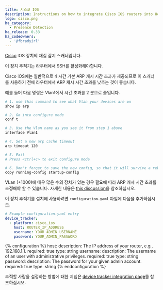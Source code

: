 ```yaml
---
title: 시스코 IOS
description: Instructions on how to integrate Cisco IOS routers into Home Assistant.
logo: cisco.png
ha_category:
  - Presence Detection
ha_release: 0.33
ha_codeowners:
  - '@fbradyirl'
---
```


[Cisco](https://www.cisco.com/) IOS 장치의 재실 감지 스캐너입니다.

<div class='note warning'>
이 장치 추적기는 라우터에서 SSH를 활성화해야합니다.
</div>

Cisco IOS에는 일반적으로 4 시간 기본 ARP 캐시 시간 초과가 제공되므로 이 스캐너를 사용하기 전에 라우터에서 ARP 캐시 시간 초과를 낮추는 것이 좋습니다.

예를 들어 다음 명령은 Vlan1에서 시간 초과를 2 분으로 줄입니다.

```bash
# 1. use this command to see what Vlan your devices are on
show ip arp

# 2. Go into configure mode
conf t

# 3. Use the Vlan name as you see it from step 1 above
interface Vlan1

# 4. Set a new arp cache timeout
arp timeout 120

# 5. Exit
# Press <ctrl+c> to exit configure mode

# 6. Don't forget to save the new config, so that it will survive a reboot
copy running-config startup-config
```

<div class='note warning'>

VLan (+1000)에 매우 많은 수의 장치가 있는 경우 필요에 따라 ARP 캐시 시간 초과를 조정해야 할 수 있습니다. 자세한 내용은 [this discussion](https://supportforums.cisco.com/discussion/10169296/arp-timeout)을 참조하십시오.

</div>

이 장치 추적기를 설치에 사용하려면 `configuration.yaml` 파일에 다음을 추가하십시오.

```yaml
# Example configuration.yaml entry
device_tracker:
  - platform: cisco_ios
    host: ROUTER_IP_ADDRESS
    username: YOUR_ADMIN_USERNAME
    password: YOUR_ADMIN_PASSWORD
```

{% configuration %}
host:
  description: The IP address of your router, e.g., 192.168.1.1.
  required: true
  type: string
username:
  description: The username of an user with administrative privileges.
  required: true
  type: string
password:
  description: The password for your given admin account.
  required: true
  type: string
{% endconfiguration %}

추적할 사람을 설정하는 방법에 대한 지침은 [device tracker integration page](/integrations/device_tracker/)를 참조하십시오.